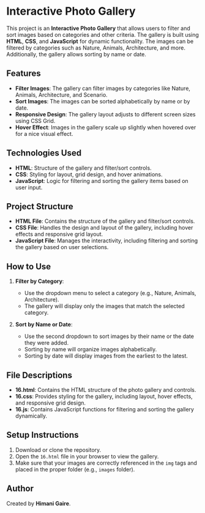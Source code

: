 # Interactive Photo Gallery

This project is an **Interactive Photo Gallery** that allows users to filter and sort images based on categories and other criteria. The gallery is built using **HTML**, **CSS**, and **JavaScript** for dynamic functionality. The images can be filtered by categories such as Nature, Animals, Architecture, and more. Additionally, the gallery allows sorting by name or date.

## Features

- **Filter Images**: The gallery can filter images by categories like Nature, Animals, Architecture, and Scenario.
- **Sort Images**: The images can be sorted alphabetically by name or by date.
- **Responsive Design**: The gallery layout adjusts to different screen sizes using CSS Grid.
- **Hover Effect**: Images in the gallery scale up slightly when hovered over for a nice visual effect.

## Technologies Used

- **HTML**: Structure of the gallery and filter/sort controls.
- **CSS**: Styling for layout, grid design, and hover animations.
- **JavaScript**: Logic for filtering and sorting the gallery items based on user input.

## Project Structure

- **HTML File**: Contains the structure of the gallery and filter/sort controls.
- **CSS File**: Handles the design and layout of the gallery, including hover effects and responsive grid layout.
- **JavaScript File**: Manages the interactivity, including filtering and sorting the gallery based on user selections.

## How to Use

1. **Filter by Category**:
   - Use the dropdown menu to select a category (e.g., Nature, Animals, Architecture).
   - The gallery will display only the images that match the selected category.

2. **Sort by Name or Date**:
   - Use the second dropdown to sort images by their name or the date they were added.
   - Sorting by name will organize images alphabetically.
   - Sorting by date will display images from the earliest to the latest.

## File Descriptions

- **16.html**: Contains the HTML structure of the photo gallery and controls.
- **16.css**: Provides styling for the gallery, including layout, hover effects, and responsive grid design.
- **16.js**: Contains JavaScript functions for filtering and sorting the gallery dynamically.

## Setup Instructions

1. Download or clone the repository.
2. Open the `16.html` file in your browser to view the gallery.
3. Make sure that your images are correctly referenced in the `img` tags and placed in the proper folder (e.g., `images` folder).

## Author

Created by **Himani Gaire**.
